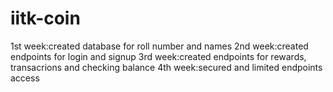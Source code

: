 # iitk-coin
1st week:created database for roll number and names
2nd week:created endpoints for login and signup
3rd week:created endpoints for rewards, transacrions and checking balance
4th week:secured and limited endpoints access
